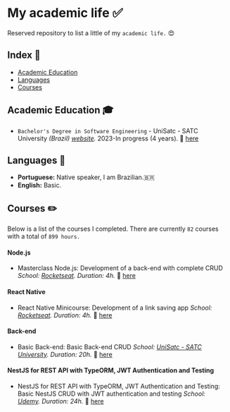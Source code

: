# My academic life :white_check_mark:

Reserved repository to list a little of my `academic life.` :heart_eyes:

## Index :pushpin:
- [Academic Education](#education)
- [Languages](#languages)
- [Courses](#courses)

## Academic Education <a name="education"></a> :mortar_board:

- `Bachelor's Degree in Software Engineering` - UniSatc - SATC University _(Brazil) [website](https://unisatc.com.br/graduacao/engenharia-de-software/)._ 2023-In progress (4 years). :paperclip: [here](certificates/)

## Languages <a name="language"></a> :round_pushpin:

- **Portuguese:** Native speaker, I am Brazilian.:brazil:
- **English:** Basic.

## Courses <a name="courses"></a> :pencil2:

Below is a list of the courses I completed. There are currently `82` courses with a total of `899 hours.`

#### Node.js

- Masterclass Node.js: Development of a back-end with complete CRUD _School: [Rocketseat](https://app.rocketseat.com.br/?type=ALL)._ _Duration: 4h._ :paperclip: [here](/certificates/nodejs.pdf)

#### React Native

- React Native Minicourse: Development of a link saving app _School: [Rocketseat](https://app.rocketseat.com.br/?type=ALL)._ _Duration: 4h._ :paperclip: [here](https://app.rocketseat.com.br/certificates/9a0c2466-cabc-42ff-9e1b-0e6d98b712eb)

#### Back-end

- Basic Back-end: Basic Back-end CRUD _School: [UniSatc - SATC University](https://cursos.satc.edu.br/)._ _Duration: 20h._ :paperclip: [here](/certificates/backend%20certificado.pdf)

#### NestJS for REST API with TypeORM, JWT Authentication and Testing

- NestJS for REST API with TypeORM, JWT Authentication and Testing: Basic NestJS CRUD with JWT authentication and testing _School: [Udemy](ude.my/UC-4df26e99-e68a-41f0-9f3e-af7fb157abbf)._ _Duration: 24h._ :paperclip: [here](/certificates/udemy-nestjs.pdf)
